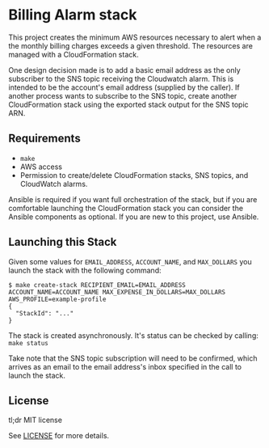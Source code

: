# Billing Alarm stack

This project creates the minimum AWS resources necessary to alert when
a the monthly billing charges exceeds a given threshold. The resources
are managed with a CloudFormation stack.

One design decision made is to add a basic email address as the only
subscriber to the SNS topic receiving the Cloudwatch alarm.  This is
intended to be the account's email address (supplied by the caller).
If another process wants to subscribe to the SNS topic, create another
CloudFormation stack using the exported stack output for the SNS
topic ARN.

## Requirements

* `make`
* AWS access
* Permission to create/delete CloudFormation stacks, SNS topics, and
CloudWatch alarms.

Ansible is required if you want full orchestration of the stack, but if
you are comfortable launching the CloudFormation stack you can consider
the Ansible components as optional.  If you are new to this project, use
Ansible.

## Launching this Stack

Given some values for `EMAIL_ADDRESS`, `ACCOUNT_NAME`, and `MAX_DOLLARS`
you launch the stack with the following command:

```
$ make create-stack RECIPIENT_EMAIL=EMAIL_ADDRESS ACCOUNT_NAME=ACCOUNT_NAME MAX_EXPENSE_IN_DOLLARS=MAX_DOLLARS AWS_PROFILE=example-profile
{
  "StackId": "..."
}
```

The stack is created asynchronously.  It's status can be checked by
calling: `make status`

Take note that the SNS topic subscription will need to be confirmed, which
arrives as an email to the email address's inbox specified in the call to
launch the stack.

## License

tl;dr MIT license

See [LICENSE](LICENSE) for more details.


